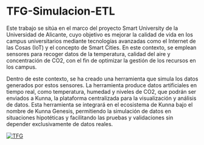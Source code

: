 # TFG-Simulacion-ETL

Este trabajo se sitúa en el marco del proyecto Smart University de la Universidad de Alicante, cuyo objetivo es mejorar la calidad de vida en los campus universitarios mediante tecnologías avanzadas como el Internet de las Cosas (IoT) y el concepto de Smart Cities. En este contexto, se emplean sensores para recoger datos de la temperatura, calidad del aire y concentración de CO2, con el fin de optimizar la gestión de los recursos en los campus.

Dentro de este contexto, se ha creado una herramienta que simula los datos generados por estos sensores. La herramienta produce datos artificiales en tiempo real, como temperatura, humedad y niveles de CO2, que podrán ser enviados a Kunna, la plataforma centralizada para la visualización y análisis de datos. Esta herramienta se integrará en el ecosistema de Kunna bajo el nombre de Kunna Genesis, permitiendo la simulación de datos en situaciones hipotéticas y facilitando las pruebas y validaciones sin depender exclusivamente de datos reales.

[![TFG]([https://img.youtube.com/vi/qVWxAgBl3EU&ab_channel=BrunoGarc%C3%ADaEscudero/0.jpg)](https://www.youtube.com/watch?v=qVWxAgBl3EU&ab_channel=BrunoGarc%C3%ADaEscudero)
